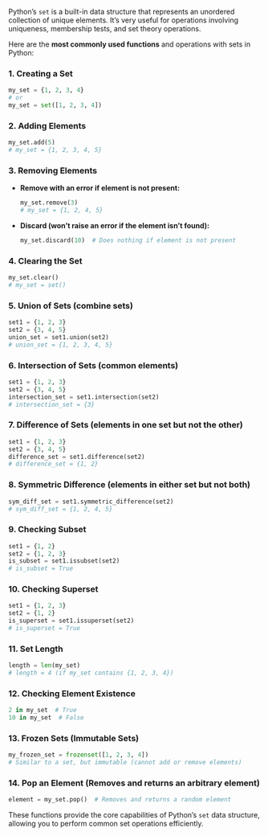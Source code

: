 Python’s `set` is a built-in data structure that represents an unordered collection of unique elements. It’s very useful for operations involving uniqueness, membership tests, and set theory operations.

Here are the **most commonly used functions** and operations with sets in Python:

### 1. **Creating a Set**

```python
my_set = {1, 2, 3, 4}
# or
my_set = set([1, 2, 3, 4])

```

### 2. **Adding Elements**

```python
my_set.add(5)
# my_set = {1, 2, 3, 4, 5}

```

### 3. **Removing Elements**

- **Remove with an error if element is not present:**
    
    ```python
    my_set.remove(3)
    # my_set = {1, 2, 4, 5}
    
    ```
    
- **Discard (won’t raise an error if the element isn’t found):**
    
    ```python
    my_set.discard(10)  # Does nothing if element is not present
    
    ```
    

### 4. **Clearing the Set**

```python
my_set.clear()
# my_set = set()

```

### 5. **Union of Sets** (combine sets)

```python
set1 = {1, 2, 3}
set2 = {3, 4, 5}
union_set = set1.union(set2)
# union_set = {1, 2, 3, 4, 5}

```

### 6. **Intersection of Sets** (common elements)

```python
set1 = {1, 2, 3}
set2 = {3, 4, 5}
intersection_set = set1.intersection(set2)
# intersection_set = {3}

```

### 7. **Difference of Sets** (elements in one set but not the other)

```python
set1 = {1, 2, 3}
set2 = {3, 4, 5}
difference_set = set1.difference(set2)
# difference_set = {1, 2}

```

### 8. **Symmetric Difference** (elements in either set but not both)

```python
sym_diff_set = set1.symmetric_difference(set2)
# sym_diff_set = {1, 2, 4, 5}

```

### 9. **Checking Subset**

```python
set1 = {1, 2}
set2 = {1, 2, 3}
is_subset = set1.issubset(set2)
# is_subset = True

```

### 10. **Checking Superset**

```python
set1 = {1, 2, 3}
set2 = {1, 2}
is_superset = set1.issuperset(set2)
# is_superset = True

```

### 11. **Set Length**

```python
length = len(my_set)
# length = 4 (if my_set contains {1, 2, 3, 4})

```

### 12. **Checking Element Existence**

```python
2 in my_set  # True
10 in my_set  # False

```

### 13. **Frozen Sets (Immutable Sets)**

```python
my_frozen_set = frozenset([1, 2, 3, 4])
# Similar to a set, but immutable (cannot add or remove elements)

```

### 14. **Pop an Element** (Removes and returns an arbitrary element)

```python
element = my_set.pop()  # Removes and returns a random element

```

These functions provide the core capabilities of Python’s `set` data structure, allowing you to perform common set operations efficiently.